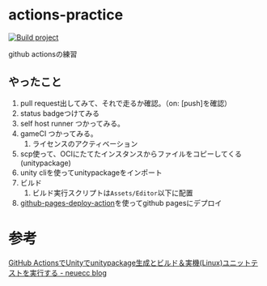 # actions-practice
[![Build project](https://github.com/nssuperx/actions-practice/actions/workflows/gameci-build.yml/badge.svg)](https://github.com/nssuperx/actions-practice/actions/workflows/gameci-build.yml)

github actionsの練習

## やったこと
1. pull request出してみて、それで走るか確認。（on: [push]を確認）
1. status badgeつけてみる
1. self host runner つかってみる。
1. gameCI つかってみる。
    1. ライセンスのアクティベーション
1. scp使って、OCIにたてたインスタンスからファイルをコピーしてくる(unitypackage)
1. unity cliを使ってunitypackageをインポート
1. ビルド
    1. ビルド実行スクリプトは`Assets/Editor`以下に配置
1. [github-pages-deploy-action](https://github.com/marketplace/actions/deploy-to-github-pages)を使ってgithub pagesにデプロイ

# 参考
[GitHub ActionsでUnityでunitypackage生成とビルド＆実機(Linux)ユニットテストを実行する - neuecc blog](http://neue.cc/2020/04/22_591.html)
